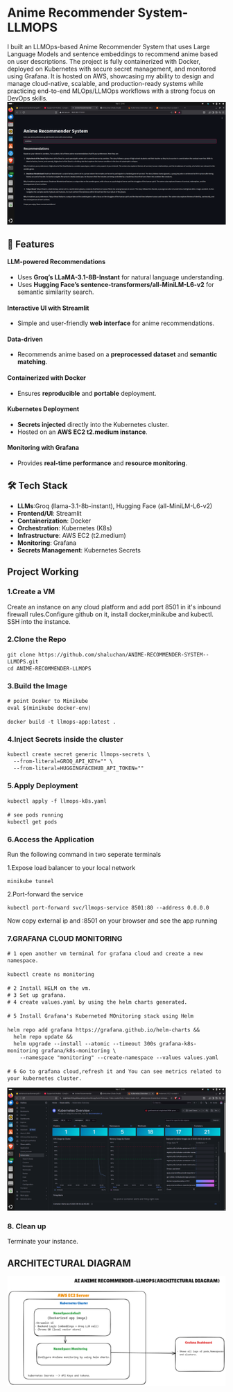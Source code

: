 # Anime Recommender System- LLMOPS
I built an LLMOps-based Anime Recommender System that uses Large Language Models and sentence embeddings to recommend anime based on user descriptions. The project is fully containerized with Docker, deployed on Kubernetes with secure secret management, and monitored using Grafana. It is hosted on AWS, showcasing my ability to design and manage cloud-native, scalable, and production-ready systems while practicing end-to-end MLOps/LLMOps workflows with a strong focus on DevOps skills.
![Anime](/images/anime.png)
## 🚀 Features

#### LLM-powered Recommendations  
- Uses **Groq’s LLaMA-3.1-8B-Instant** for natural language understanding.  
- Uses **Hugging Face’s sentence-transformers/all-MiniLM-L6-v2** for semantic similarity search.

#### Interactive UI with Streamlit  
- Simple and user-friendly **web interface** for anime recommendations.  

#### Data-driven  
- Recommends anime based on a **preprocessed dataset** and **semantic matching**.  

#### Containerized with Docker  
- Ensures **reproducible** and **portable** deployment.  

#### Kubernetes Deployment  
- **Secrets injected** directly into the Kubernetes cluster.  
- Hosted on an **AWS EC2 t2.medium instance**.  

#### Monitoring with Grafana  
- Provides **real-time performance** and **resource monitoring**.  

## 🛠️ Tech Stack

- **LLMs**:Groq (llama-3.1-8b-instant), Hugging Face (all-MiniLM-L6-v2)
- **Frontend/UI**: Streamlit  
- **Containerization**: Docker  
- **Orchestration**: Kubernetes (K8s)  
- **Infrastructure**: AWS EC2 (t2.medium)  
- **Monitoring**: Grafana
- **Secrets Management**: Kubernetes Secrets

## Project Working

### 1.Create a VM 
Create an instance on any cloud platform and add port 8501 in it's inbound firewall rules.Configure github on it, install docker,minikube and kubectl.
SSH into the instance.

### 2.Clone the Repo
```
git clone https://github.com/shaluchan/ANIME-RECOMMENDER-SYSTEM--LLMOPS.git
cd ANIME-RECOMMENDER-LLMOPS
```
### 3.Build the Image
```
# point Dcoker to Minikube
eval $(minikube docker-env)

docker build -t llmops-app:latest .
```
### 4.Inject Secrets inside the cluster
```
kubectl create secret generic llmops-secrets \
  --from-literal=GROQ_API_KEY="" \
  --from-literal=HUGGINGFACEHUB_API_TOKEN=""
```
### 5.Apply Deployment
```
kubectl apply -f llmops-k8s.yaml

# see pods running
kubectl get pods

```
### 6.Access the Application

Run the following command in two seperate terminals

1.Expose load balancer to your local network
```
minikube tunnel
```
2.Port-forward the service
```
kubectl port-forward svc/llmops-service 8501:80 --address 0.0.0.0
```

Now copy external ip and :8501 on your browser and see the app running

### 7.GRAFANA CLOUD MONITORING

```
# 1 open another vm terminal for grafana cloud and create a new namespace.

kubectl create ns monitoring

# 2 Install HELM on the vm.
# 3 Set up grafana.
# 4 create values.yaml by using the helm charts generated.

# 5 Install Grafana's Kuberneted MOnitoring stack using Helm

helm repo add grafana https://grafana.github.io/helm-charts &&
  helm repo update &&
  helm upgrade --install --atomic --timeout 300s grafana-k8s-monitoring grafana/k8s-monitoring \
    --namespace "monitoring" --create-namespace --values values.yaml

# 6 Go to grafana cloud,refresh it and You can see metrics related to your kubernetes cluster.

```
![Grafana-Monitoring](/images/grafana.png)
### 8. Clean up
Terminate your instance.

## ARCHITECTURAL DIAGRAM
![hld](/images/architecture.png)








